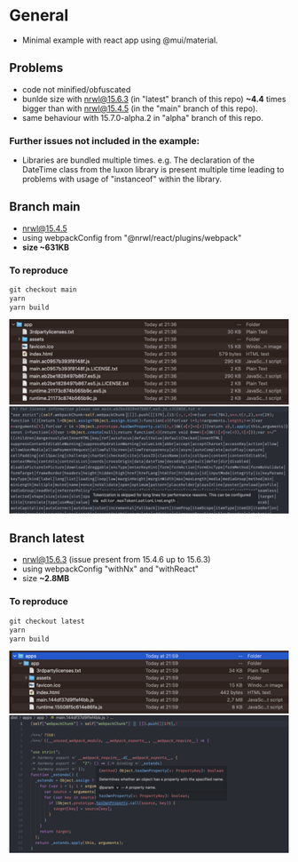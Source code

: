 # General

- Minimal example with react app using @mui/material.

## Problems

- code not minified/obfuscated
- bunlde size with nrwl@15.6.3 (in "latest" branch of this repo) **~4.4** times bigger than with nrwl@15.4.5 (in the "main" branch of this repo).
- same behaviour with 15.7.0-alpha.2 in "alpha" branch of this repo.

### Further issues not included in the example:

- Libraries are bundled multiple times. e.g. The declaration of the DateTime class from the luxon library is present multiple time leading to problems with usage of "instanceof" within the library.

## Branch main

- nrwl@15.4.5
- using webpackConfig from "@nrwl/react/plugins/webpack"
- **size ~631KB**

### To reproduce

```
git checkout main
yarn
yarn build
```

![artefacts](/imgs/former-artefacts.png)
![content](/imgs/former-content.png)

## Branch latest

- nrwl@15.6.3 (issue present from 15.4.6 up to 15.6.3)
- using webpackConfig "withNx" and "withReact"
- size **~2.8MB**

### To reproduce

```
git checkout latest
yarn
yarn build
```

![artefacts](/imgs/latest-artefacts.png)
![content](/imgs/latest-content.png)
